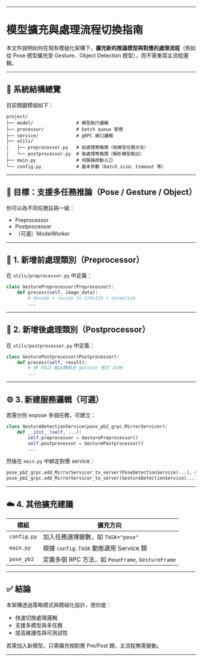 

---

# 模型擴充與處理流程切換指南

本文件說明如何在現有模組化架構下，**擴充新的推論模型與對應的處理流程**（例如從 Pose 模型擴充至 Gesture、Object Detection 模型），而不需重寫主流程邏輯。

---

## 📁 系統結構總覽

目前關鍵模組如下：

```
project/
├── model/                # 模型執行邏輯
├── processor/            # batch queue 管理
├── service/              # gRPC 接口邏輯
├── utils/
│   ├── preprocessor.py   # 前處理策略類（依模型任務分支）
│   └── postprocessor.py  # 後處理策略類（解析模型輸出）
├── main.py               # 伺服器啟動入口
└── config.py             # 基本參數（batch_size、timeout 等）
```

---

## 🔁 目標：支援多任務推論（Pose / Gesture / Object）

你可以為不同任務註冊一組：

* Preprocessor
* Postprocessor
* （可選）ModelWorker

---

## 🧩 1. 新增前處理類別（Preprocessor）

在 `utils/preprocessor.py` 中定義：

```python
class GesturePreprocessor(Preprocessor):
    def process(self, image_data):
        # decode + resize to 224x224 + normalize
        ...
```

---

## 🧠 2. 新增後處理類別（Postprocessor）

在 `utils/postprocessor.py` 中定義：

```python
class GesturePostprocessor(Postprocessor):
    def process(self, result):
        # 將 YOLO 輸出轉換為 gesture 格式 JSON
        ...
```

---

## ⚙️ 3. 新建服務邏輯（可選）

若需分別 expose 多個任務，可建立：

```python
class GestureDetectionService(pose_pb2_grpc.MirrorServicer):
    def __init__(self, ...):
        self.preprocessor = GesturePreprocessor()
        self.postprocessor = GesturePostprocessor()
        ...
```

然後在 `main.py` 中綁定對應 service：

```python
pose_pb2_grpc.add_MirrorServicer_to_server(PoseDetectionService(...), server)
pose_pb2_grpc.add_MirrorServicer_to_server(GestureDetectionService(...), server)
```

---

## ☁️ 4. 其他擴充建議

| 模組          | 擴充方向                                      |
| ----------- | ----------------------------------------- |
| `config.py` | 加入任務選擇變數，如 `TASK="pose"`                  |
| `main.py`   | 根據 `config.TASK` 動態選用 Service 類           |
| `pose_pb2`  | 定義多個 RPC 方法，如 `PoseFrame`, `GestureFrame` |

---

## ✅ 結論

本架構透過策略模式與模組化設計，使你能：

* 快速切換處理邏輯
* 支援多模型與多任務
* 提高維護性與可測試性

若需加入新模型，只需擴充相對應 Pre/Post 類，主流程無需變動。

---


